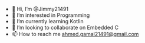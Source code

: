 - 👋 Hi, I’m @Jimmy21491
- 👀 I’m interested in Programming
- 🌱 I’m currently learning Kotlin
- 💞️ I’m looking to collaborate on Embedded C
- 📫 How to reach me ahmed.gamal21491@gmail.com

<!---
Jimmy21491/Jimmy21491 is a ✨ special ✨ repository because its `README.md` (this file) appears on your GitHub profile.
You can click the Preview link to take a look at your changes.
--->
